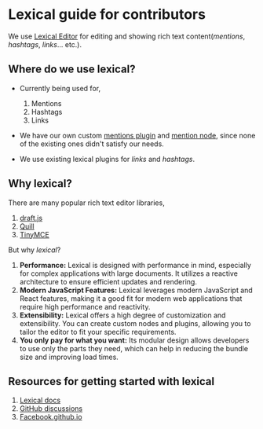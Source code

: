 # Lexical guide for contributors

We use [Lexical Editor](https://lexical.dev/) for editing and showing rich text content(_mentions_, _hashtags_, _links_... etc.).

## Where do we use lexical?

-   Currently being used for,

    1. Mentions
    2. Hashtags
    3. Links

-   We have our own custom [mentions plugin](./plugins/MentionPlugin.jsx) and [mention node](./nodes/MentionNode.jsx), since none of the existing ones didn't satisfy our needs.

-   We use existing lexical plugins for _links_ and _hashtags_.

## Why lexical?

There are many popular rich text editor libraries,

1. [draft.js](https://draftjs.org/)
2. [Quill](https://quilljs.com/)
3. [TinyMCE](https://www.tiny.cloud/)

But why _lexical_?

1. **Performance:** Lexical is designed with performance in mind, especially for complex applications with large documents. It utilizes a reactive architecture to ensure efficient updates and rendering.
2. **Modern JavaScript Features:** Lexical leverages modern JavaScript and React features, making it a good fit for modern web applications that require high performance and reactivity.
3. **Extensibility:** Lexical offers a high degree of customization and extensibility. You can create custom nodes and plugins, allowing you to tailor the editor to fit your specific requirements.
4. **You only pay for what you want:** Its modular design allows developers to use only the parts they need, which can help in reducing the bundle size and improving load times.

## Resources for getting started with lexical

1. [Lexical docs](https://lexical.dev/docs/intro)
2. [GitHub discussions](https://github.com/facebook/lexical/discussions)
3. [Facebook.github.io](https://facebook.github.io/lexical-ios/documentation/lexical/)
